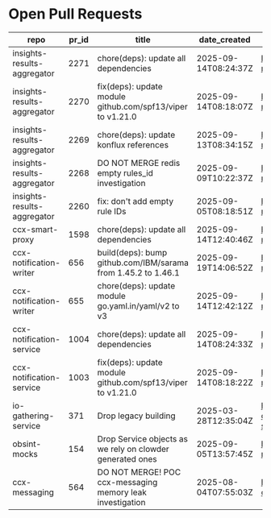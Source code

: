 # Open Pull Requests
repo | pr_id | title | date_created | url | author | ci_status
---|---|---|---|---|---|---
insights-results-aggregator | 2271 | chore(deps): update all dependencies | 2025-09-14T08:24:37Z | https://github.com/RedHatInsights/insights-results-aggregator/pull/2271 | app/red-hat-konflux | failed
insights-results-aggregator | 2270 | fix(deps): update module github.com/spf13/viper to v1.21.0 | 2025-09-14T08:18:07Z | https://github.com/RedHatInsights/insights-results-aggregator/pull/2270 | app/red-hat-konflux | failed
insights-results-aggregator | 2269 | chore(deps): update konflux references | 2025-09-13T08:34:15Z | https://github.com/RedHatInsights/insights-results-aggregator/pull/2269 | app/red-hat-konflux | failed
insights-results-aggregator | 2268 | DO NOT MERGE redis empty rules_id investigation | 2025-09-09T10:22:37Z | https://github.com/RedHatInsights/insights-results-aggregator/pull/2268 | Jakub007d | failed
insights-results-aggregator | 2260 | fix: don't add empty rule IDs | 2025-09-05T08:18:51Z | https://github.com/RedHatInsights/insights-results-aggregator/pull/2260 | juandspy | ok
ccx-smart-proxy | 1598 | chore(deps): update all dependencies | 2025-09-14T12:40:46Z | https://github.com/RedHatInsights/insights-results-smart-proxy/pull/1598 | app/red-hat-konflux | failed
ccx-notification-writer | 656 | build(deps): bump github.com/IBM/sarama from 1.45.2 to 1.46.1 | 2025-09-19T14:06:52Z | https://github.com/RedHatInsights/ccx-notification-writer/pull/656 | app/dependabot | failed
ccx-notification-writer | 655 | chore(deps): update module go.yaml.in/yaml/v2 to v3 | 2025-09-14T12:42:12Z | https://github.com/RedHatInsights/ccx-notification-writer/pull/655 | app/red-hat-konflux | failed
ccx-notification-service | 1004 | chore(deps): update all dependencies | 2025-09-14T08:24:33Z | https://github.com/RedHatInsights/ccx-notification-service/pull/1004 | app/red-hat-konflux | failed
ccx-notification-service | 1003 | fix(deps): update module github.com/spf13/viper to v1.21.0 | 2025-09-14T08:18:22Z | https://github.com/RedHatInsights/ccx-notification-service/pull/1003 | app/red-hat-konflux | failed
io-gathering-service | 371 | Drop legacy building | 2025-03-28T12:35:04Z | https://github.com/RedHatInsights/insights-operator-gathering-conditions-service/pull/371 | ikerreyes | failed
obsint-mocks | 154 | Drop Service objects as we rely on clowder generated ones | 2025-09-05T13:57:45Z | https://github.com/RedHatInsights/obsint-mocks/pull/154 | ikerreyes | ok
ccx-messaging | 564 | DO NOT MERGE! POC ccx-messaging memory leak investigation | 2025-08-04T07:55:03Z | https://github.com/RedHatInsights/insights-ccx-messaging/pull/564 | Jakub007d | failed

